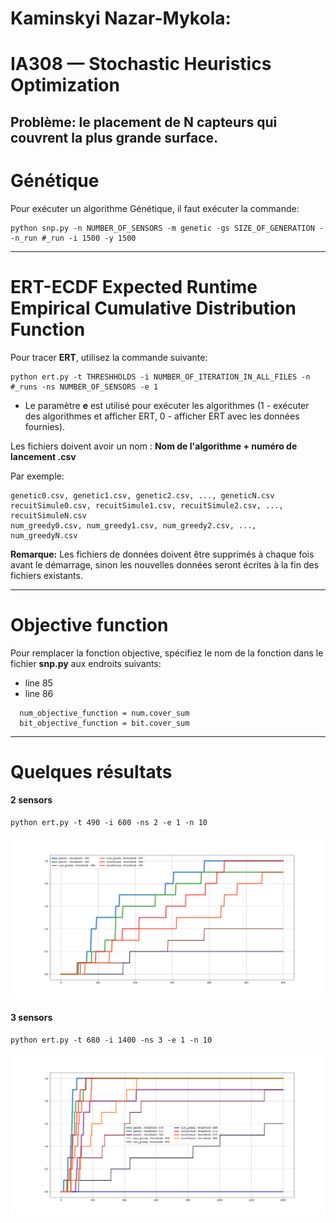 # Kaminskyi Nazar-Mykola:
# IA308 — Stochastic Heuristics Optimization

## Problème: le placement de N capteurs qui couvrent la plus grande surface.

# Génétique

Pour exécuter un algorithme Génétique, il faut exécuter la commande:

```
python snp.py -n NUMBER_OF_SENSORS -m genetic -gs SIZE_OF_GENERATION --n_run #_run -i 1500 -y 1500
```

---
# ERT-ECDF Expected Runtime Empirical Cumulative Distribution Function

Pour tracer **ERT**, utilisez la commande suivante:
```
python ert.py -t THRESHHOLDS -i NUMBER_OF_ITERATION_IN_ALL_FILES -n #_runs -ns NUMBER_OF_SENSORS -e 1
```

- Le paramètre **e** est utilisé pour exécuter les algorithmes (1 - exécuter des algorithmes et afficher ERT, 0 - afficher ERT avec les données fournies).

Les fichiers doivent avoir un nom : **Nom de l'algorithme + numéro de lancement .csv**

Par exemple:
```
genetic0.csv, genetic1.csv, genetic2.csv, ..., geneticN.csv
recuitSimule0.csv, recuitSimule1.csv, recuitSimule2.csv, ..., recuitSimuleN.csv
num_greedy0.csv, num_greedy1.csv, num_greedy2.csv, ..., num_greedyN.csv
```

**Remarque:** Les fichiers de données doivent être supprimés à chaque fois avant le démarrage, sinon les nouvelles données seront écrites à la fin des fichiers existants.

---
# Objective function

Pour remplacer la fonction objective, spécifiez le nom de la fonction dans le fichier **snp.py** aux endroits suivants:
- line 85
- line 86

```
  num_objective_function = num.cover_sum
  bit_objective_function = bit.cover_sum
```

---
# Quelques résultats

#### 2 sensors

```
python ert.py -t 490 -i 600 -ns 2 -e 1 -n 10

```
![result](img/2s_w.png)

#### 3 sensors
```
python ert.py -t 680 -i 1400 -ns 3 -e 1 -n 10

```

![result](img/3s_w.png)

